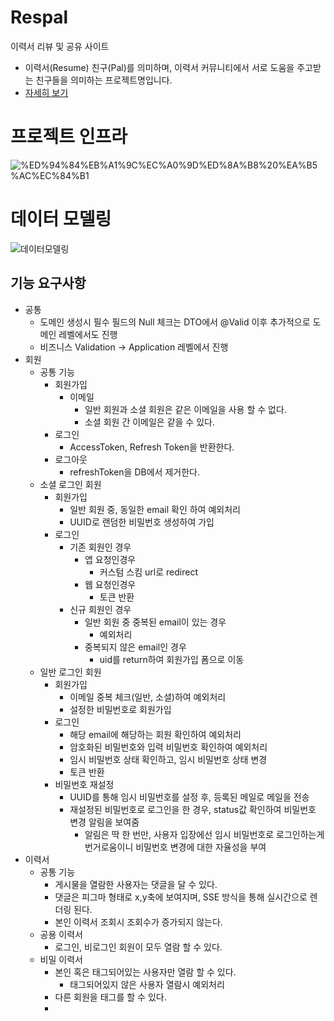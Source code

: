 # Respal
이력서 리뷰 및 공유 사이트
- 이력서(Resume) 친구(Pal)를 의미하며, 이력서 커뮤니티에서 서로 도움을 주고받는 친구들을 의미하는 프로젝트명입니다.
- [자세히 보기](https://sang-kwon-yeum.notion.site/ResPal-57ca1c5a16a842e2a9f58fee43b94894?pvs=4)

# 프로젝트 인프라
![%ED%94%84%EB%A1%9C%EC%A0%9D%ED%8A%B8%20%EA%B5%AC%EC%84%B1](https://github.com/AiliartsuaL2/respal/assets/89395238/c159e7c6-41b4-426f-b35e-970b345dd258)
# 데이터 모델링
![데이터모델링](https://github.com/AiliartsuaL2/respal/assets/89395238/7b78e41c-98c8-4ffb-8306-8f2fe5b91495)

## 기능 요구사항
- 공통
  - 도메인 생성시 필수 필드의 Null 체크는 DTO에서 @Valid 이후 추가적으로 도메인 레벨에서도 진행
  - 비즈니스 Validation -> Application 레벨에서 진행 
- 회원
  - 공통 기능
    - 회원가입
      - 이메일
        - 일반 회원과 소셜 회원은 같은 이메일을 사용 할 수 없다.
        - 소셜 회원 간 이메일은 같을 수 있다.
    - 로그인
      - AccessToken, Refresh Token을 반환한다.
    - 로그아웃
      - refreshToken을 DB에서 제거한다.
  - 소셜 로그인 회원
    - 회원가입
      - 일반 회원 중, 동일한 email 확인 하여 예외처리 
      - UUID로 랜덤한 비밀번호 생성하여 가입
    - 로그인
      - 기존 회원인 경우
        - 앱 요청인경우
          - 커스텀 스킴 url로 redirect
        - 웹 요청인경우
          - 토큰 반환
      - 신규 회원인 경우
        - 일반 회원 중 중복된 email이 있는 경우
          - 예외처리
        - 중복되지 않은 email인 경우
          - uid를 return하여 회원가입 폼으로 이동
  - 일반 로그인 회원
    - 회원가입
      - 이메일 중복 체크(일반, 소셜)하여 예외처리
      - 설정한 비밀번호로 회원가입
    - 로그인
      - 해당 email에 해당하는 회원 확인하여 예외처리
      - 암호화된 비밀번호와 입력 비밀번호 확인하여 예외처리
      - 임시 비밀번호 상태 확인하고, 임시 비밀번호 상태 변경
      - 토큰 반환
    - 비밀번호 재설정
      - UUID를 통해 임시 비밀번호를 설정 후, 등록된 메일로 메일을 전송
      - 재설정된 비밀번호로 로그인을 한 경우, status값 확인하여 비밀번호 변경 알림을 보여줌
        - 알림은 딱 한 번만, 사용자 입장에선 임시 비밀번호로 로그인하는게 번거로움이니 비밀번호 변경에 대한 자율성을 부여
- 이력서
  - 공통 기능
    - 게시물을 열람한 사용자는 댓글을 달 수 있다.
    - 댓글은 피그마 형태로 x,y축에 보여지며, SSE 방식을 통해 실시간으로 렌더링 된다.
    - 본인 이력서 조회시 조회수가 증가되지 않는다.
  - 공용 이력서
    - 로그인, 비로그인 회원이 모두 열람 할 수 있다.
  - 비밀 이력서
    - 본인 혹은 태그되어있는 사용자만 열람 할 수 있다.
      - 태그되어있지 않은 사용자 열람시 예외처리
    - 다른 회원을 태그를 할 수 있다.
    - 
